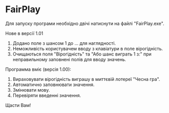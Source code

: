 FairPlay
========
Для запуску програми необхідно двічі натиснути на файлі "FairPlay.exe".


Нове в версії 1.01
1. Додано поле з шансом 1 до ... для наглядності.
2. Неможливість користувачем вводу з клавіатури в поле вірогідність.
3. Очищаються поля "Вірогідність" та "Або шанс виграть 1 з:" при неправильному заповнені полів для вводу значень.

Программа вміє (версія 1.00):
1. Вираховувати вірогідність виграшу в миттєвій лотереї "Чесна гра".
2. Автоматично заповнювати значення.
3. Змінювати мову.
4. Перевіряти введенні значення.

Щасти Вам!
